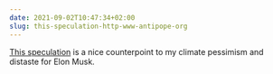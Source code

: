 ```yaml
---
date: 2021-09-02T10:47:34+02:00
slug: this-speculation-http-www-antipope-org
---
```

[This speculation](http://www.antipope.org/charlie/blog-static/2021/09/fossil-fuels-are-dead.html) is a nice counterpoint to my climate pessimism and distaste for Elon Musk.


